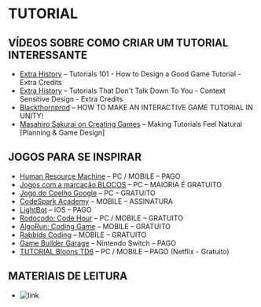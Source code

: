 
# TUTORIAL

## VÍDEOS SOBRE COMO CRIAR UM TUTORIAL INTERESSANTE

- [Extra History](https://www.youtube.com/watch?v=BCPcn-Q5nKE.html) – Tutorials 101 - How to Design a Good Game Tutorial - Extra Credits
- [Extra History](https://www.youtube.com/watch?v=hFdEEzgc7pg.html) – Tutorials That Don't Talk Down To You - Context Sensitive Design - Extra Credits
- [Blackthornprod](https://www.youtube.com/watch?v=a1RFxtuTVsk.html) – HOW TO MAKE AN INTERACTIVE GAME TUTORIAL IN UNITY!
- [Masahiro Sakurai on Creating Games](https://www.youtube.com/watch?v=Xz53DEwuAcU.html) – Making Tutorials Feel Natural [Planning & Game Design]

## JOGOS PARA SE INSPIRAR

- [Human Resource Machine](https://store.steampowered.com/app/375820/Human_Resource_Machine.html) – PC / MOBILE – PAGO
- [Jogos com a marcação BLOCOS](https://hourofcode.com/br/learn.html) – PC – MAIORIA É GRATUITO
- [Jogo do Coelho Google](https://www.google.com/logos/2017/logo17/logo17.html?hl=en.html) – PC – GRATUITO
- [CodeSpark Academy](https://www.codespark.com/play.html)  – MOBILE – ASSINATURA
- [LightBot](https://lightbot.com.html) – iOS – PAGO
- [Rodocodo: Code Hour](https://game.rodocodo.com/hour-of-code.html) – PC / MOBILE – GRATUITO
- [AlgoRun: Coding Game](https:///www.algorungame.com.html) – MOBILE – GRATUITO
- [Rabbids Coding](https://store.ubisoft.com/ofertas/rabbids-coding/5d96f9b05cdf9a2eacdf68cb.html?lang=pt_BR.html) – MOBILE – GRATUITO
- [Game Builder Garage](https://www.nintendo.com/us/store/products/game-builder-garage-switch.html) – Nintendo Switch – PAGO
- [TUTORIAL Bloons TD6](https://www.youtube.com/watch?v=8zG-Zs2J_N0&list=PL-7t9DoIELCQwVhbCRlQoAiWkORQfdfo6&t=62s.html) – PC / MOBILE – PAGO (Netflix - Gratuito)

## MATERIAIS DE LEITURA

- ![link](https://tryevidence.com/blog/how-to-design-a-perfect-game-tutorial/)
